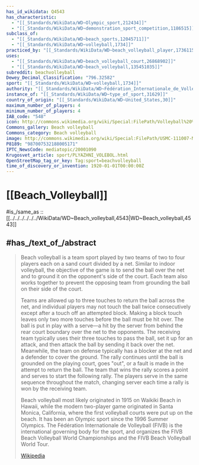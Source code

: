 ```yaml
---
has_id_wikidata: Q4543
has_characteristic:
  - "[[_Standards/WikiData/WD~Olympic_sport,212434]]"
  - "[[_Standards/WikiData/WD~demonstration_sport_competition,1186515]]"
subclass_of:
  - "[[_Standards/WikiData/WD~beach_sports,12045711]]"
  - "[[_Standards/WikiData/WD~volleyball,1734]]"
practiced_by: "[[_Standards/WikiData/WD~beach_volleyball_player,17361156]]"
uses:
  - "[[_Standards/WikiData/WD~beach_volleyball_court,26868902]]"
  - "[[_Standards/WikiData/WD~beach_volleyball,135451035]]"
subreddit: beachvolleyball
Dewey_Decimal_Classification: "796.32582"
sport: "[[_Standards/WikiData/WD~volleyball,1734]]"
authority: "[[_Standards/WikiData/WD~Fédération_Internationale_de_Volleyball,6851]]"
instance_of: "[[_Standards/WikiData/WD~type_of_sport,31629]]"
country_of_origin: "[[_Standards/WikiData/WD~United_States,30]]"
maximum_number_of_players: 4
minimum_number_of_players: 4
IAB_code: "548"
icon: http://commons.wikimedia.org/wiki/Special:FilePath/Volleyball%20%28beach%29%20pictogram.svg
Commons_gallery: Beach volleyball
Commons_category: Beach volleyball
image: http://commons.wikimedia.org/wiki/Special:FilePath/USMC-111007-M-UV915-234.jpg
P8189: "987007532188005171"
IPTC_NewsCode: mediatopic/20001090
Krugosvet_article: sport/PLYAZHNI_VOLEBOL.html
OpenStreetMap_tag_or_key: Tag:sport=beachvolleyball
time_of_discovery_or_invention: 1920-01-01T00:00:00Z
---
```


# [[Beach_Volleyball]] 

#is_/same_as :: [[../../../../../../WikiData/WD~Beach_volleyball,4543|WD~Beach_volleyball,4543]] 

## #has_/text_of_/abstract 

> Beach volleyball is a team sport played by two teams of two to four players each 
> on a sand court divided by a net. 
> Similar to indoor volleyball, the objective of the game is to send the ball over the net and to ground it on the opponent's side of the court. Each team also works together to prevent the opposing team from grounding the ball on their side of the court.
>
> Teams are allowed up to three touches to return the ball across the net, and individual players may not touch the ball twice consecutively except after a touch off an attempted block. Making a block touch leaves only two more touches before the ball must be hit over. The ball is put in play with a serve—a hit by the server from behind the rear court boundary over the net to the opponents. The receiving team typically uses their three touches to pass the ball, set it up for an attack, and then attack the ball by sending it back over the net. Meanwhile, the team on defense typically has a blocker at the net and a defender to cover the ground. The rally continues until the ball is grounded on the playing court, goes "out", or a fault is made in the attempt to return the ball. The team that wins the rally scores a point and serves to start the following rally. The players serve in the same sequence throughout the match, changing server each time a rally is won by the receiving team.
>
> Beach volleyball most likely originated in 1915 on Waikiki Beach in Hawaii, while the modern two-player game originated in Santa Monica, California, where the first volleyball courts were put up on the beach. It has been an Olympic sport since the 1996 Summer Olympics. The Fédération Internationale de Volleyball (FIVB) is the international governing body for the sport, and organizes the FIVB Beach Volleyball World Championships and the FIVB Beach Volleyball World Tour.
>
> [Wikipedia](https://en.wikipedia.org/wiki/Beach%20volleyball) 

